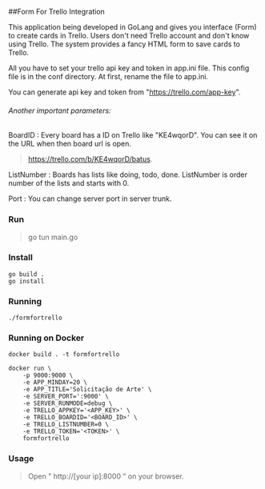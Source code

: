 ##Form For Trello Integration

This application being developed in GoLang and gives you interface (Form) to create cards in Trello. Users don't need Trello account and don't know using Trello. The system provides a fancy HTML form to save cards to Trello.

All you have to set your trello api key and token in app.ini file. This config file is in the conf directory. At first, rename the file to app.ini.

You can generate api key and token from "https://trello.com/app-key".


###### Another important parameters:

BoardID : Every board has a ID on Trello like "KE4wqorD". You can see it on the URL when then board url is open.

> https://trello.com/b/KE4wqorD/batus.

ListNumber : Boards has lists like doing, todo, done. ListNumber is order number of the lists and starts with 0.

Port : You can change server port in server trunk. 

### Run

> go tun main.go

### Install
```
go build .
go install
```

### Running
```
./formfortrello
```

### Running on Docker
```
docker build . -t formfortrello

docker run \
    -p 9000:9000 \
    -e APP_MINDAY=20 \
    -e APP_TITLE='Solicitação de Arte' \
    -e SERVER_PORT=':9000' \
    -e SERVER_RUNMODE=debug \
    -e TRELLO_APPKEY='<APP_KEY>' \
    -e TRELLO_BOARDID='<BOARD_ID>' \
    -e TRELLO_LISTNUMBER=0 \
    -e TRELLO_TOKEN='<TOKEN>' \
    formfortrello

```

### Usage

> Open " http://[your ip]:8000 " on your  browser.


